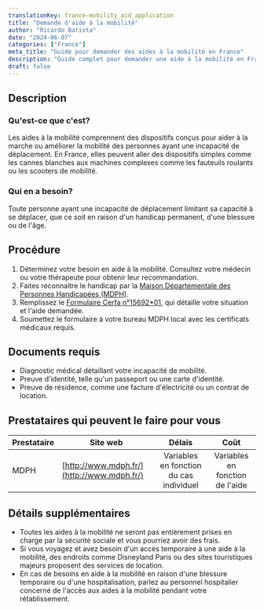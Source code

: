 ```yaml
---
translationKey: france-mobility_aid_application
title: "Demande d'aide à la mobilité"
author: "Ricardo Batista"
date: "2024-06-07"
categories: ["France"]
meta_title: "Guide pour demander des aides à la mobilité en France"
description: "Guide complet pour demander une aide à la mobilité en France"
draft: false
---
```


## Description
### Qu'est-ce que c'est?
Les aides à la mobilité comprennent des dispositifs conçus pour aider à la marche ou améliorer la mobilité des personnes ayant une incapacité de déplacement. En France, elles peuvent aller des dispositifs simples comme les cannes blanches aux machines complexes comme les fauteuils roulants ou les scooters de mobilité.

### Qui en a besoin?
Toute personne ayant une incapacité de déplacement limitant sa capacité à se déplacer, que ce soit en raison d'un handicap permanent, d'une blessure ou de l'âge.

## Procédure
1. Déterminez votre besoin en aide à la mobilité. Consultez votre médecin ou votre thérapeute pour obtenir leur recommandation.
2. Faites reconnaître le handicap par la [Maison Départementale des Personnes Handicapées (MDPH)](http://www.mdph.fr/).
3. Remplissez le [Formulaire Cerfa n°15692*01](https://www.service-public.fr/particuliers/vosdroits/R19993), qui détaille votre situation et l'aide demandée.
4. Soumettez le formulaire à votre bureau MDPH local avec les certificats médicaux requis.

## Documents requis
- Diagnostic médical détaillant votre incapacité de mobilité.
- Preuve d'identité, telle qu'un passeport ou une carte d'identité.
- Preuve de résidence, comme une facture d'électricité ou un contrat de location.

## Prestataires qui peuvent le faire pour vous

| Prestataire      |     Site web     |     Délais    |       Coût      |
| --------------- | --------------- |  :-------------: | :-------------: |
| MDPH      |  [http://www.mdph.fr/](http://www.mdph.fr/)       |      Variables en fonction du cas individuel      |        Variables en fonction de l'aide       |

## Détails supplémentaires
- Toutes les aides à la mobilité ne seront pas entièrement prises en charge par la sécurité sociale et vous pourriez avoir des frais.
- Si vous voyagez et avez besoin d'un accès temporaire à une aide à la mobilité, des endroits comme Disneyland Paris ou des sites touristiques majeurs proposent des services de location.
- En cas de besoins en aide à la mobilité en raison d'une blessure temporaire ou d'une hospitalisation, parlez au personnel hospitalier concerné de l'accès aux aides à la mobilité pendant votre rétablissement.